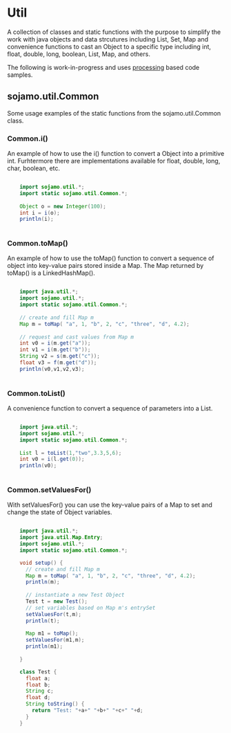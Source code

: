 # Util

A collection of classes and static functions with the purpose to simplify the work with java objects and data strcutures including List, Set, Map and convenience functions to cast an Object to a specific type including int, float, double, long, boolean, List, Map, and others.

The following is work-in-progress and uses [processing](http://www.processing.org) based code samples.

## sojamo.util.Common

Some usage examples of the static functions from the sojamo.util.Common class.


### Common.i()

An example of how to use the i() function to convert a Object into a primitive int. Furhtermore there are implementations available for float, double, long, char, boolean, etc.

```java

	import sojamo.util.*;
	import static sojamo.util.Common.*;
	
	Object o = new Integer(100);
	int i = i(o);
	println(i);
	
```	

### Common.toMap()

An example of how to use the toMap() function to convert a sequence of object into key-value pairs stored inside a Map. The Map returned by toMap() is a LinkedHashMap().

```java

	import java.util.*;
	import sojamo.util.*;
	import static sojamo.util.Common.*;
	
	// create and fill Map m
	Map m = toMap( "a", 1, "b", 2, "c", "three", "d", 4.2);
	
	// request and cast values from Map m
	int v0 = i(m.get("a"));
	int v1 = i(m.get("b"));	
	String v2 = s(m.get("c"));	
	float v3 = f(m.get("d"));	
	println(v0,v1,v2,v3); 
	
```

### Common.toList()

A convenience function to convert a sequence of parameters into a List.

```java

	import java.util.*;
	import sojamo.util.*;
	import static sojamo.util.Common.*;
	
	List l = toList(1,"two",3.3,5,6);
	int v0 = i(l.get(0));
	println(v0);
	
```

### Common.setValuesFor()

With setValuesFor() you can use the key-value pairs of a Map to set and change the state of Object variables.

```java

	import java.util.*;
	import java.util.Map.Entry;
	import sojamo.util.*;
	import static sojamo.util.Common.*;

	void setup() {
	  // create and fill Map m
	  Map m = toMap( "a", 1, "b", 2, "c", "three", "d", 4.2);
	  println(m);
	  
	  // instantiate a new Test Object
	  Test t = new Test();
	  // set variables based on Map m's entrySet
	  setValuesFor(t,m);
	  println(t);
	  
	  Map m1 = toMap();
	  setValuesFor(m1,m);
	  println(m1);
	  
	}

	class Test {
	  float a;
	  float b;
	  String c;
	  float d;
	  String toString() {
	    return "Test: "+a+" "+b+" "+c+" "+d;
	  }
	}

```
